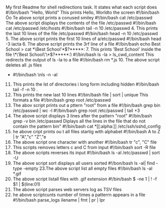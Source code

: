 My first Readme for shell redirections task. It states what each script does
#!/bin/bash 
"Hello, World"
This prints Hello, Worldto the screen
#!/bin/bash 
Õo
Te above script prints a conused smiley
#!/bin/bash 
cat /etc/passwd
The above script displays the contents of the file /etc/passwd
#!/bin/bash 
cat /etc/passwd /etc/hosts
#!/bin/bash 
tail -n 10 /etc/passwd
4. This prints the last 10 lines of the file /etc/passwd
#!/bin/bash 
head -n 10 /etc/passwd
5. The above script prints the first 10 lines of a/etc/passwd
#!/bin/bash 
head -3 iacta
6. The above script prints the 3rf line of a file
#!/bin/bash 
echo Best School > cat \*\Best School'\*$?*****:
7. This prints 'Best School' inside the file \*\'Best School\'\*$\?\*\*\*\*\*:) 
#!/bin/bash 
ls -la > ls_cwd_content
This redirects the output of ls -la to a file
#!/bin/bash 
rm *.js
10. The above script deletes all .js files
- #!/bin/bash \nls -n -al
11. This prints the lst of directories i long form including hidden 
#!/bin/bash 
tail -f -n 10 . 
12. This prints the new last 10 lines
#!/bin/bash 
file | sort | unique
This formats a file
#!/bin/bash 
grep root /etc/passwd
14. The abov script prints out a pttern "root" from a file
#!/bin/bash 
grep bin /etc/passwd | wc -l
#!/bin/bash 
grep root /etc/passwd | tail +3
16. The above script displays 3 lines after the pattern "root"
#!/bin/bash 
grep -v bin /etc/passwd
Diplays all the lines in the file that do not contain the pattern bin"
#!/bin/bash 
cat *[[:alpha:]] /etc/ssh/sshd_config
18. he above cript prints ou t all files startig with alphabet
#!/bin/bash 
A to Z | tr "A","c"  "Z","e
19. The above script one character with another
#!/bin/bash 
tr "c", "C" file
20. This scripts removes letters c and C from input
#!/bin/bash 
sort -R file
21. The above scripts reverses its input
#!/bin/bash 
ls -al /etc/passwd | sort -U
22. The above script sort displays all users sorted
#!/bon/bash 
ls -al| find -type -empty
23.The above script list all empty files
#!/bin/bash 
ls -al *.gif
24. The above script listall files with .gif extension
#!/bin/bash 
$ -ne 1 | ! -f $1 | $(line:01)
26. The above script parses web servers log as TSV files
15. he above scriptcunts number of times a patterrn appears in a file
#!/bin/bash 
parse_logs ilename | fmt | pr | lpr
